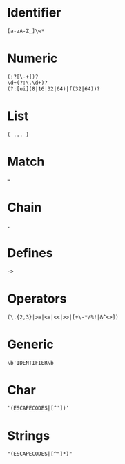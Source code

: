 # Identifier
```regexp
[a-zA-Z_]\w*
```

# Numeric
```regexp
(:?[\-+])?
\d+(?:\.\d+)?
(?:[ui](8|16|32|64)|f(32|64))?
```

# List
`( ... )`

# Match
`=`

# Chain
`.`

# Defines
`->`

# Operators
```regexp
(\.{2,3}|>=|<=|<<|>>|[+\-*/%!|&^<>])
```

# Generic
```regexp
\b'IDENTIFIER\b
```

# Char
```regexp
'(ESCAPECODES|[^'])'
```

# Strings
```regexp
"(ESCAPECODES|[^"]*)"
```
